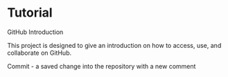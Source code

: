 # Tutorial
GitHub Introduction

This project is designed to give an introduction on how to access, use, and collaborate on GitHub.

Commit - a saved change into the repository with a new comment
